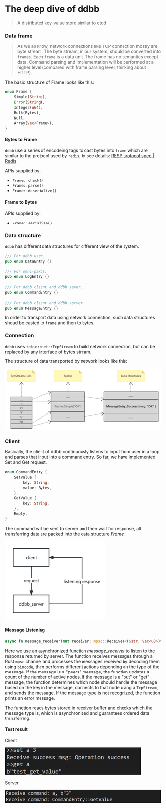 # The deep dive of ddbb

> A distributed key-value store similar to etcd

### Data frame

> As we all know, network connections like TCP connection mostly are byte stream. The byte stream, in our system, should be converted into `frames`. Each `frame` is a data unit. The frame has no semantics except data. Command parsing and implementation will be performed at a higher level (compared with frame parsing level, thinking about HTTP).

The basic structure of Frame looks like this:

```rust
enum Frame {
    Simple(String),
    Error(String),
    Integer(u64),
    Bulk(Bytes),
    Null,
    Array(Vec<Frame>),
}
```

#### Bytes to Frame 

`ddbb` use a series of encodeing tags to cast bytes into `frame` which are similar to the protocol used by `redis`, to see details: [RESP protocol spec | Redis](https://redis.io/docs/reference/protocol-spec/)

APIs supplied by: 

- `Frame::check()`
- `Frame::parse()`
- `Frame::deserialize()`

#### Frame to Bytes

APIs supplied by:

- `Frame::serialize()`

### Data structure

`ddbb` has different data structures for different view of the system.

```rust
/// For ddbb user.
pub enum DataEntry {}

/// For omni-paxos.
pub enum LogEntry {}

/// For ddbb_client and ddbb_sever.
pub enum CommandEntry {}

/// For ddbb_client and ddbb_server
pub enum MessageEntry {}
```

 In order to transport data using network connection, such data structures shoud be casted to `frame` and then to bytes.

### Connection

`ddbb` uses `tokio::net::TcpStream` to build network connection, but can be replaced by any interface of bytes stream.

The structure of data transported by network looks like this:

<img src="ddbb_deepdive.assets/image-20230305165825029.png" alt="image-20230305165825029" style="zoom: 50%;" />

### Client

Basically, the client of ddbb continuously listens to input from user in a loop and parses that input into a command entry. So far, we have implemented Set and Get request.

```Rust
enum CommandEntry {
    SetValue {
        key: String,
        value: Bytes,
    },
    GetValue {
        key: String,
    },
    Empty,
}
```

The command will be sent to server and then wait for response, all transferring data are packed into the data structure *Frame*.

<img src="ddbb_deepdive.assets/client.jpg" alt="image-20230305165825029" style="zoom: 70%;" />

#### Message Listening

```Rust
async fn message_receiver(mut receiver: mpsc::Receiver<(&str, Vec<u8>)>) 
```

Here we use an asynchronized function *message_receiver* to listen to the response returned by server. The function receives messages through a Rust `mpsc` channel and processes the messages received by decoding them using `bincode`, then performs different actions depending on the type of the message. If the message is a "peers" message, the function updates a count of the number of active nodes. If the message is a "put" or "get" message, the function determines which node should handle the message based on the key in the message, connects to that node using a `TcpStream`, and sends the message. If the message type is not recognized, the function prints an error message.

The function reads bytes stored in receiver buffer and checks which the message type is, which is asynchronized and guarantees ordered data transferring. 

#### Test result

Client

<img src="ddbb_deepdive.assets/client_rsl1.png" alt="image-20230305165825029" style="zoom: 70%;" />

Server

<img src="ddbb_deepdive.assets/client_rsl2.png" alt="image-20230305165825029" style="zoom: 70%;" />
